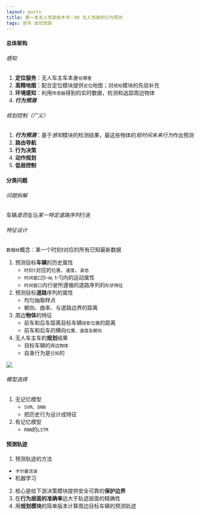 ```yaml
---
layout: posts
title: 第一本无人驾驶技术书：08 无人驾驶的行为预测
tags: 读书 自动驾驶
---
```



#### 总体架构

###### 感知

1. **定位服务**：无人车主车本身`在哪里`
2. **高精地图**：配合定位模块提供`定位`地图；对`感知`模块的先验补充
3. **环境感知**：利用`传感器`得到的实时数据，检测和追踪周边物体
4. ***行为预测***

###### 规划控制（广义）

1. ***行为预测***：基于*感知*模块的检测结果，最这些物体的*短时间未来行为*作出预测
2. **路由导航**
3. **行为决策**
4. **动作规划**
5. **低层控制**




#### 分类问题

###### 问题拆解

车辆*是否*会沿*某一特定道路序列*行进

###### 特征设计

`数据帧`概念：某一个时刻t对应的所有已知最新数据

1. 预测目标**车辆**的历史属性
   * `时刻t`对应的`位置`、`速度`、`姿态`
   * `时间窗口`[t-w, t-1]内的运动属性
   * `时间窗口`内行驶所遵循的道路序列的`形状特征`
2. 预测目标**道路**序列的属性
   * 均匀抽取样点
   * 朝向、曲率、与道路边界的距离
3. 周边**物体**的特征
   * 前车和后车距离目标车辆`投影位置`的距离
   * 前车和后车的横向`位置、速度及朝向`
4. 无人车主车的**规划**结果
   * 目标车辆的`周边物体`
   * 自身行为是`已知`的

![](http://8.134.51.249/DailyNotes/assets/images/20210202-1.jpg)

###### 模型选择

1. 无记忆模型
   * `SVM`、`DNN`
   * 把历史行为设计成特征
2. 有记忆模型
   * `RNN`的`LSTM`



#### 预测轨迹

1. 预测轨迹的方法
  * `卡尔曼滤波`
  * 机器学习
2. 核心是给下游决策模块提供安全可靠的**保护边界**
3. 在**行为层面的准确率**远大于轨迹层面的精确性
4. 用**规划模块**的简单版本计算周边目标车辆的预测轨迹



